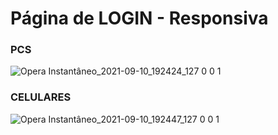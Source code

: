 <h1>Página de LOGIN - Responsiva</h1>

<h3>PCS</h3>

![Opera Instantâneo_2021-09-10_192424_127 0 0 1](https://user-images.githubusercontent.com/88507996/132923963-c901fcae-b4f8-4084-a437-30e01b98c014.png)

<h3>CELULARES</h3>

![Opera Instantâneo_2021-09-10_192447_127 0 0 1](https://user-images.githubusercontent.com/88507996/132923962-a0019ab8-e3a0-4115-9c11-44188d5a7a30.png)

